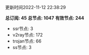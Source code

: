 更新时间2022-11-12 22:38:29

**总订阅: 45**
**总节点: 1047**
**有效节点: 244**
- ssr节点: 3
- v2ray节点: 172
- trojan节点: 66
- ss节点: 3
